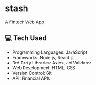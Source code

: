 # stash

A Fintech Web App

## :computer: Tech Used

- Programming Languages: JavaScript
- Frameworks: Node.js, React.js
- 3rd Party Libraries: Axios, Joi Validator
- Web Development: HTML, CSS
- Version Control: Git
- API: Financial APIs
